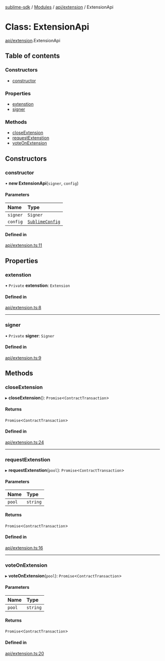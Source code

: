 [sublime-sdk](../README.md) / [Modules](../modules.md) / [api/extension](../modules/api_extension.md) / ExtensionApi

# Class: ExtensionApi

[api/extension](../modules/api_extension.md).ExtensionApi

## Table of contents

### Constructors

- [constructor](api_extension.ExtensionApi.md#constructor)

### Properties

- [extenstion](api_extension.ExtensionApi.md#extenstion)
- [signer](api_extension.ExtensionApi.md#signer)

### Methods

- [closeExtension](api_extension.ExtensionApi.md#closeextension)
- [requestExtenstion](api_extension.ExtensionApi.md#requestextenstion)
- [voteOnExtension](api_extension.ExtensionApi.md#voteonextension)

## Constructors

### constructor

• **new ExtensionApi**(`signer`, `config`)

#### Parameters

| Name | Type |
| :------ | :------ |
| `signer` | `Signer` |
| `config` | [`SublimeConfig`](../interfaces/types_sublimeConfig.SublimeConfig.md) |

#### Defined in

[api/extension.ts:11](https://github.com/sublime-finance/sublime-sdk/blob/afbca70/src/api/extension.ts#L11)

## Properties

### extenstion

• `Private` **extenstion**: `Extension`

#### Defined in

[api/extension.ts:8](https://github.com/sublime-finance/sublime-sdk/blob/afbca70/src/api/extension.ts#L8)

___

### signer

• `Private` **signer**: `Signer`

#### Defined in

[api/extension.ts:9](https://github.com/sublime-finance/sublime-sdk/blob/afbca70/src/api/extension.ts#L9)

## Methods

### closeExtension

▸ **closeExtension**(): `Promise`<`ContractTransaction`\>

#### Returns

`Promise`<`ContractTransaction`\>

#### Defined in

[api/extension.ts:24](https://github.com/sublime-finance/sublime-sdk/blob/afbca70/src/api/extension.ts#L24)

___

### requestExtenstion

▸ **requestExtenstion**(`pool`): `Promise`<`ContractTransaction`\>

#### Parameters

| Name | Type |
| :------ | :------ |
| `pool` | `string` |

#### Returns

`Promise`<`ContractTransaction`\>

#### Defined in

[api/extension.ts:16](https://github.com/sublime-finance/sublime-sdk/blob/afbca70/src/api/extension.ts#L16)

___

### voteOnExtension

▸ **voteOnExtension**(`pool`): `Promise`<`ContractTransaction`\>

#### Parameters

| Name | Type |
| :------ | :------ |
| `pool` | `string` |

#### Returns

`Promise`<`ContractTransaction`\>

#### Defined in

[api/extension.ts:20](https://github.com/sublime-finance/sublime-sdk/blob/afbca70/src/api/extension.ts#L20)
